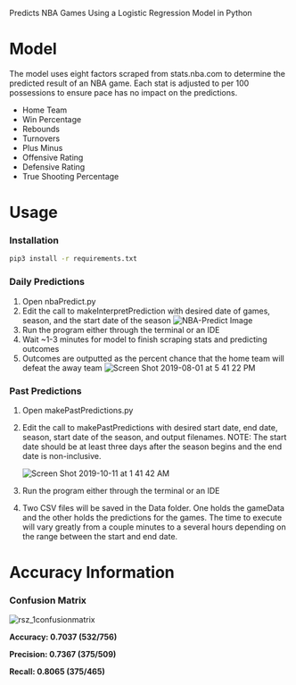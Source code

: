 Predicts NBA Games Using a Logistic Regression Model in Python

# Model
The model uses eight factors scraped from stats.nba.com to determine the predicted result of an NBA game. Each stat is adjusted to per 100 possessions to ensure pace has no impact on the predictions.

* Home Team
* Win Percentage
* Rebounds
* Turnovers
* Plus Minus
* Offensive Rating
* Defensive Rating
* True Shooting Percentage

# Usage

### **Installation**

```bash
pip3 install -r requirements.txt
```

### **Daily Predictions**
1. Open nbaPredict.py
2. Edit the call to makeInterpretPrediction with desired date of games, season, and the start date of the season
![NBA-Predict Image](https://user-images.githubusercontent.com/24983943/71434218-7e677e00-26b1-11ea-8a20-cad8d410b251.png)
3. Run the program either through the terminal or an IDE
4. Wait ~1-3 minutes for model to finish scraping stats and predicting outcomes
5. Outcomes are outputted as the percent chance that the home team will defeat the away team
![Screen Shot 2019-08-01 at 5 41 22 PM](https://user-images.githubusercontent.com/24983943/62329326-9977ee00-b483-11e9-9ce3-b9c9cdf78938.png)

### **Past Predictions**
1. Open makePastPredictions.py
2. Edit the call to makePastPredictions with desired start date, end date, season, start date of the season, and output
filenames. NOTE: The start date should be at least three days after the season begins and the end date is non-inclusive.

    ![Screen Shot 2019-10-11 at 1 41 42 AM](https://user-images.githubusercontent.com/24983943/66627069-7f1b6880-ebc8-11e9-9a94-981b2fa61f1e.png)
3. Run the program either through the terminal or an IDE
4. Two CSV files will be saved in the Data folder. One holds the gameData and the other holds the predictions for the games. The time to execute will vary greatly from a couple minutes to a several hours depending on the range between the start and end date.


# Accuracy Information
### **Confusion Matrix**

![rsz_1confusionmatrix](https://user-images.githubusercontent.com/24983943/71774907-20565880-2f45-11ea-85c2-a4073a0ac7df.png)

**Accuracy: 0.7037 (532/756)**

**Precision: 0.7367 (375/509)**

**Recall: 0.8065 (375/465)**
